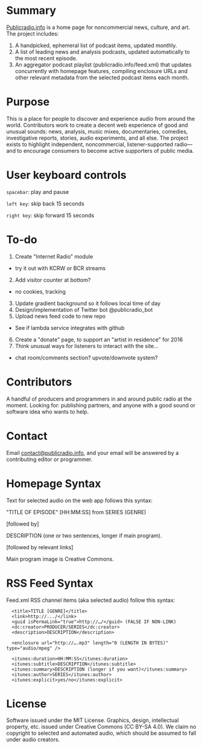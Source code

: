 # Summary
[Publicradio.info](http://www.publicradio.info) is a home page for noncommercial news, culture, and art. The project includes:

1. A handpicked, ephemeral list of podcast items, updated monthly.
2. A list of leading news and analysis podcasts, updated automatically to the most recent episode.
3. An aggregator podcast playlist (publicradio.info/feed.xml) that updates concurrently with homepage features, compiling enclosure URLs and other relevant metadata from the selected podcast items each month.

# Purpose
This is a place for people to discover and experience audio from around the world. Contributors work to create a decent web experience of good and unusual sounds: news, analysis, music mixes, documentaries, comedies, investigative reports, stories, audio experiments, and all else. The project exists to highlight independent, noncommercial, listener-supported radio—and to encourage consumers to become active supporters of public media.

# User keyboard controls
`spacebar`: play and pause

`left key`: skip back 15 seconds

`right key`: skip forward 15 seconds

# To-do

1. Create "Internet Radio" module
  * try it out with KCRW or BCR streams
2. Add visitor counter at bottom?
  * no cookies, tracking
3. Update gradient background so it follows local time of day
4. Design/implementation of Twitter bot @publicradio_bot
5. Upload news feed code to new repo
  * See if lambda service integrates with github
6. Create a "donate" page, to support an "artist in residence" for 2016
7. Think unusual ways for listeners to interact with the site...
  * chat room/comments section? upvote/downvote system?

# Contributors
A handful of producers and programmers in and around public radio at the moment. Looking for: publishing partners, and anyone with a good sound or software idea who wants to help. 

# Contact
Email contact@publicradio.info, and your email will be answered by a contributing editor or programmer.

# Homepage Syntax
Text for selected audio on the web app follows this syntax:

  "TITLE OF EPISODE" [HH:MM:SS] from SERIES (GENRE)

  [followed by]

  DESCRIPTION (one or two sentences, longer if main program).

  [followed by relevant links]

Main program image is Creative Commons.

# RSS Feed Syntax
Feed.xml RSS channel items (aka selected audio) follow this syntax:

```
  <title>TITLE [GENRE]</title>
  <link>http://.../</link>
  <guid isPermaLink="true">http://…/</guid> (FALSE IF NON-LINK)
  <dc:creator>PRODUCER/SERIES</dc:creator>
  <description>DESCRIPTION</description>
  
  <enclosure url="http://….mp3" length="0 (LENGTH IN BYTES)" type="audio/mpeg" />
  
  <itunes:duration>HH:MM:SS</itunes:duration>
  <itunes:subtitle>DESCRIPTION</itunes:subtitle>
  <itunes:summary>DESCRIPTION (longer if you want)</itunes:summary>
  <itunes:author>SERIES</itunes:author>
  <itunes:explicit>yes/no</itunes:explicit>
```

# License
Software issued under the MIT License. Graphics, design, intellectual property, etc. issued under Creative Commons (CC BY-SA 4.0). We claim no copyright to selected and automated audio, which should be assumed to fall under audio creators.
